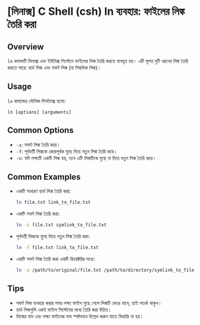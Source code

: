 # [লিনাক্স] C Shell (csh) ln ব্যবহার: ফাইলের লিঙ্ক তৈরি করা

## Overview
`ln` কমান্ডটি লিনাক্স এবং ইউনিক্স সিস্টেমে ফাইলের লিঙ্ক তৈরি করতে ব্যবহৃত হয়। এটি মূলত দুটি ধরনের লিঙ্ক তৈরি করতে পারে: হার্ড লিঙ্ক এবং সফট লিঙ্ক (বা সিম্বলিক লিঙ্ক)।

## Usage
`ln` কমান্ডের মৌলিক সিনট্যাক্স হলো:

```
ln [options] [arguments]
```

## Common Options
- `-s`: সফট লিঙ্ক তৈরি করে।
- `-f`: পূর্ববর্তী লিঙ্ককে জোরপূর্বক মুছে দিয়ে নতুন লিঙ্ক তৈরি করে।
- `-n`: যদি লক্ষ্যটি একটি লিঙ্ক হয়, তবে এটি লিঙ্কটিকে মুছে না দিয়ে নতুন লিঙ্ক তৈরি করে।

## Common Examples
- একটি সাধারণ হার্ড লিঙ্ক তৈরি করা:
  ```bash
  ln file.txt link_to_file.txt
  ```

- একটি সফট লিঙ্ক তৈরি করা:
  ```bash
  ln -s file.txt symlink_to_file.txt
  ```

- পূর্ববর্তী লিঙ্ককে মুছে দিয়ে নতুন লিঙ্ক তৈরি করা:
  ```bash
  ln -f file.txt link_to_file.txt
  ```

- একটি সফট লিঙ্ক তৈরি করা একটি ডিরেক্টরির মধ্যে:
  ```bash
  ln -s /path/to/original/file.txt /path/to/directory/symlink_to_file.txt
  ```

## Tips
- সফট লিঙ্ক ব্যবহার করার সময় লক্ষ্য ফাইল মুছে গেলে লিঙ্কটি ভেঙে যাবে, তাই সতর্ক থাকুন।
- হার্ড লিঙ্কগুলি একই ফাইল সিস্টেমের মধ্যে তৈরি করা উচিত।
- লিঙ্কের নাম এবং লক্ষ্য ফাইলের নাম স্পষ্টভাবে উল্লেখ করুন যাতে বিভ্রান্তি না হয়।